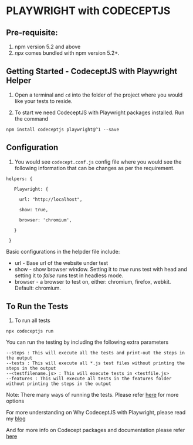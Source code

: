 # PLAYWRIGHT with CODECEPTJS

## Pre-requisite:

1. npm version 5.2 and above
2. *npx* comes bundled with npm version 5.2+.

## Getting Started - CodeceptJS  with Playwright Helper

1. Open a terminal and `cd` into the folder of the project where you would like your tests to reside.

2. To start we need CodeceptJS with Playwright packages installed. Run the command 

```
npm install codeceptjs playwright@^1 --save
```


## Configuration

1. You would see `codecept.conf.js` config file where you would see the following information that can be changes as per the requirement. 

 ```
 helpers: {
    
    Playwright: {
      
      url: "http://localhost",
      
      show: true,
      
      browser: 'chromium',
    
    }
  
  }
  ```

  Basic configurations in the helpder file include: 
- url - Base url of the website under test
- show - show browser window. Setting it to *true* runs test with head and setting it to *false* runs test in headless mode.
- browser - a browser to test on, either: chromium, firefox, webkit. Default: chromium.


## To Run the Tests

1. To run all tests

```
npx codeceptjs run
```

You can run the testing by including the following extra parameters

 ```
 --steps : This will execute all the tests and print-out the steps in the output
 --tests : This will execute all *.js test files without printing the steps in the output
 --<testfilename.js> : This will execute tests in <testfile.js>
 --features : This will execute all tests in the features folder without printing the steps in the output
 ``` 

Note: There many ways of running the tests. Please refer [here](https://docs.w3cub.com/codeceptjs/commands/) for more options


For more understanding on Why CodeceptJS with Playwright, please read my [blog](https://medium.com/@bhaawna1805/bc6770b78cff?source=friends_link&sk=a482c58557f46b07332fc5d51ff5c230)

And for more info on Codecept packages and documentation please refer [here](https://codecept.io/basics/)
